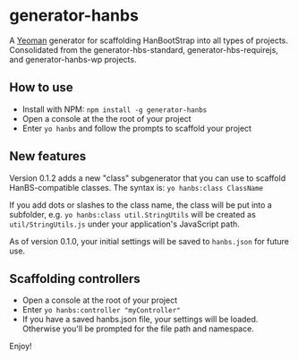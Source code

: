 # generator-hanbs

A [Yeoman](http://yeoman.io) generator for scaffolding HanBootStrap into all types of projects. Consolidated from the generator-hbs-standard, generator-hbs-requirejs, and generator-hanbs-wp projects.

## How to use

- Install with NPM:
```npm install -g generator-hanbs```
- Open a console at the the root of your project
- Enter `yo hanbs` and follow the prompts to scaffold your project

## New features

Version 0.1.2 adds a new "class" subgenerator that you can use to scaffold HanBS-compatible classes. The syntax is:
`yo hanbs:class ClassName`

If you add dots or slashes to the class name, the class will be put into a subfolder, e.g. `yo hanbs:class util.StringUtils`
will be created as `util/StringUtils.js` under your application's JavaScript path.

As of version 0.1.0, your initial settings will be saved to `hanbs.json` for future use.

## Scaffolding controllers
- Open a console at the root of your project
- Enter `yo hanbs:controller "myController"`
- If you have a saved hanbs.json file, your settings will be loaded. Otherwise you'll be prompted for the file path and namespace.

Enjoy!
